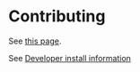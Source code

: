 # Contributing

See [this page](docs/source/contributing.md).

See [Developer install information](docs/source/dev_install.md)
